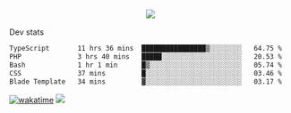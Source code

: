 <h3 align="center">
  <a href="https://github.com/spoopy2023">
      <img src="https://github-profile-trophy.vercel.app/?username=Spoopy2023&no-bg=true&no-frame=true">
  </a>
</h3>

Dev stats
<!--START_SECTION:waka-->

```txt
TypeScript       11 hrs 36 mins  ████████████████▒░░░░░░░░   64.75 %
PHP              3 hrs 40 mins   █████░░░░░░░░░░░░░░░░░░░░   20.53 %
Bash             1 hr 1 min      █▒░░░░░░░░░░░░░░░░░░░░░░░   05.74 %
CSS              37 mins         █░░░░░░░░░░░░░░░░░░░░░░░░   03.46 %
Blade Template   34 mins         ▓░░░░░░░░░░░░░░░░░░░░░░░░   03.17 %
```

<!--END_SECTION:waka-->
[![wakatime](https://wakatime.com/badge/user/018ece4c-ff65-47b1-86a2-26e4e720c978.svg)](https://wakatime.com/@mac_g)
<img src="https://camo.githubusercontent.com/935c1e1091fb0ce9d975d06263ed4bc014721cd7e52b557f59b07c85da01afe3/68747470733a2f2f6b6f6d617265762e636f6d2f67687076632f3f757365726e616d653d5843726166744d616e3532266c6162656c3d566965777326636f6c6f723d626c7565267374796c653d706c6173746963">
